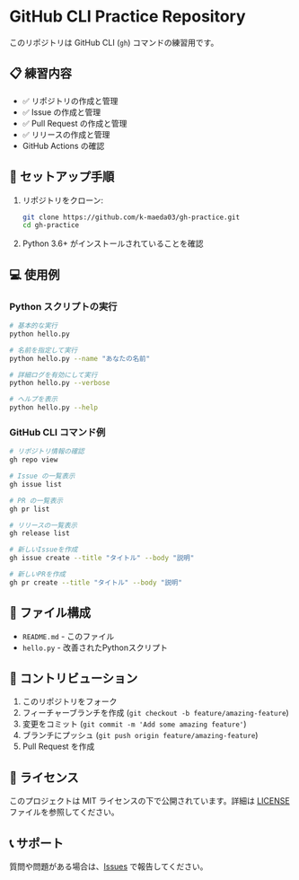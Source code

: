 # GitHub CLI Practice Repository

このリポジトリは GitHub CLI (`gh`) コマンドの練習用です。

## 📋 練習内容

- ✅ リポジトリの作成と管理
- ✅ Issue の作成と管理
- ✅ Pull Request の作成と管理
- ✅ リリースの作成と管理
- GitHub Actions の確認

## 🚀 セットアップ手順

1. リポジトリをクローン:
   ```bash
   git clone https://github.com/k-maeda03/gh-practice.git
   cd gh-practice
   ```

2. Python 3.6+ がインストールされていることを確認

## 💻 使用例

### Python スクリプトの実行

```bash
# 基本的な実行
python hello.py

# 名前を指定して実行
python hello.py --name "あなたの名前"

# 詳細ログを有効にして実行
python hello.py --verbose

# ヘルプを表示
python hello.py --help
```

### GitHub CLI コマンド例

```bash
# リポジトリ情報の確認
gh repo view

# Issue の一覧表示
gh issue list

# PR の一覧表示
gh pr list

# リリースの一覧表示
gh release list

# 新しいIssueを作成
gh issue create --title "タイトル" --body "説明"

# 新しいPRを作成
gh pr create --title "タイトル" --body "説明"
```

## 📁 ファイル構成

- `README.md` - このファイル
- `hello.py` - 改善されたPythonスクリプト

## 🤝 コントリビューション

1. このリポジトリをフォーク
2. フィーチャーブランチを作成 (`git checkout -b feature/amazing-feature`)
3. 変更をコミット (`git commit -m 'Add some amazing feature'`)
4. ブランチにプッシュ (`git push origin feature/amazing-feature`)
5. Pull Request を作成

## 📝 ライセンス

このプロジェクトは MIT ライセンスの下で公開されています。詳細は [LICENSE](LICENSE) ファイルを参照してください。

## 📞 サポート

質問や問題がある場合は、[Issues](https://github.com/k-maeda03/gh-practice/issues) で報告してください。